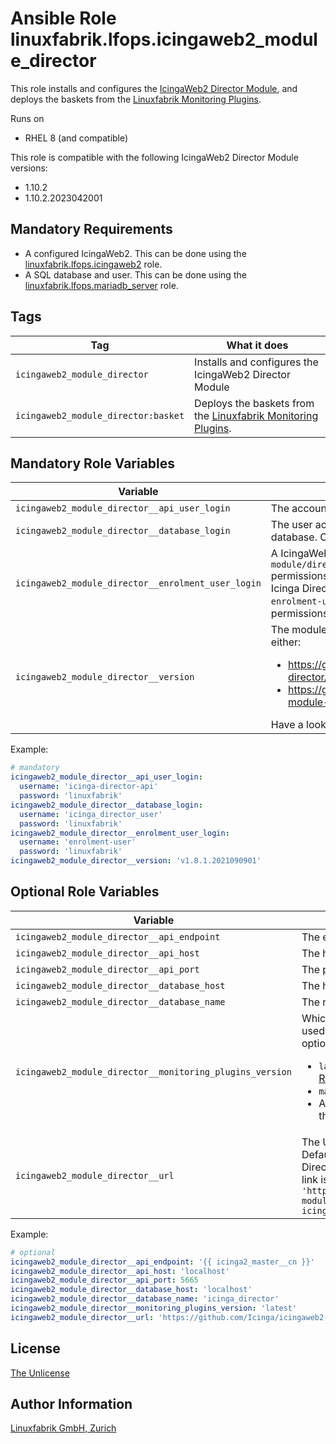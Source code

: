 # Ansible Role linuxfabrik.lfops.icingaweb2_module_director

This role installs and configures the [IcingaWeb2 Director Module](https://icinga.com/docs/icinga-director/latest/doc/01-Introduction/), and deploys the baskets from the [Linuxfabrik Monitoring Plugins](https://github.com/Linuxfabrik/monitoring-plugins).

Runs on

* RHEL 8 (and compatible)

This role is compatible with the following IcingaWeb2 Director Module versions:

* 1.10.2
* 1.10.2.2023042001


## Mandatory Requirements

* A configured IcingaWeb2. This can be done using the [linuxfabrik.lfops.icingaweb2](https://github.com/linuxfabrik/lfops/tree/main/roles/icingaweb2) role.
* A SQL database and user. This can be done using the [linuxfabrik.lfops.mariadb_server](https://github.com/linuxfabrik/lfops/tree/main/roles/mariadb_server) role.


## Tags

| Tag                                 | What it does                                                                                                      |
| ---                                 | ------------                                                                                                      |
| `icingaweb2_module_director`        | Installs and configures the IcingaWeb2 Director Module                                                            |
| `icingaweb2_module_director:basket` | Deploys the baskets from the [Linuxfabrik Monitoring Plugins](https://github.com/Linuxfabrik/monitoring-plugins). |


## Mandatory Role Variables

| Variable | Description |
| -------- | ----------- |
| `icingaweb2_module_director__api_user_login` | The account for accessing the Icinga2 API. |
| `icingaweb2_module_director__database_login` | The user account for accessing the Director SQL database. Currently, only MySQL is supported. |
| `icingaweb2_module_director__enrolment_user_login` | A IcingaWeb2 account with the `module/director,director/api,director/hosts` permissions, allowing it to enrol new hosts in the Icinga Director. Note that the username has to be `enrolment-user` for the account to have the correct permissions. |
| `icingaweb2_module_director__version` | The module version to install. Possible options from either:<ul><li>https://github.com/Icinga/icingaweb2-module-director/releases</li><li>https://git.linuxfabrik.ch/linuxfabrik/icingaweb2-module-director/-/releases</li></ul>Have a look at `icingaweb2_module_director__url`. |

Example:
```yaml
# mandatory
icingaweb2_module_director__api_user_login:
  username: 'icinga-director-api'
  password: 'linuxfabrik'
icingaweb2_module_director__database_login:
  username: 'icinga_director_user'
  password: 'linuxfabrik'
icingaweb2_module_director__enrolment_user_login:
  username: 'enrolment-user'
  password: 'linuxfabrik'
icingaweb2_module_director__version: 'v1.8.1.2021090901'
```


## Optional Role Variables

| Variable | Description | Default Value |
| -------- | ----------- | ------------- |
| `icingaweb2_module_director__api_endpoint` | The endpoint name for accessing the Icinga2 API. | `'{{ icinga2_master__cn }}'` |
| `icingaweb2_module_director__api_host` | The host for accessing the Icinga2 API. | `'localhost'` |
| `icingaweb2_module_director__api_port` | The port for accessing the Icinga2 API. | `5665` |
| `icingaweb2_module_director__database_host` | The host of the SQL database server. | `'localhost'` |
| `icingaweb2_module_director__database_name` | The name of the Director SQL database. | `'icinga_director'` |
| `icingaweb2_module_director__monitoring_plugins_version` | Which version of the monitoring plugins should be used for generating the Director baskets? Possible options:<ul><li>`latest`: The **latest stable** release. See the [Releases](https://github.com/Linuxfabrik/monitoring-plugins/releases).</li><li>`main`: The development version. Use with care.</li><li>A specific release, for example `2022030201`. See the [Releases](https://github.com/Linuxfabrik/monitoring-plugins/releases).</li></ul> | `'{{ lfops__monitoring_plugins_version \| default("latest") }}'` |
| `icingaweb2_module_director__url` | The URL from where to download the Director. Defaults to the Linuxfabrik Fork of the Icinga Director. If using the official Icinga Director, the link is `'https://codeload.github.com/Icinga/icingaweb2-module-director/tar.gz/refs/tags/{{ icingaweb2_module_director__version }}'` | `https://github.com/Linuxfabrik/icingaweb2-module-director/archive/{{ icingaweb2_module_director__version }}.tar.gz` |

Example:
```yaml
# optional
icingaweb2_module_director__api_endpoint: '{{ icinga2_master__cn }}'
icingaweb2_module_director__api_host: 'localhost'
icingaweb2_module_director__api_port: 5665
icingaweb2_module_director__database_host: 'localhost'
icingaweb2_module_director__database_name: 'icinga_director'
icingaweb2_module_director__monitoring_plugins_version: 'latest'
icingaweb2_module_director__url: 'https://github.com/Icinga/icingaweb2-module-director/archive/{{ icingaweb2_module_director__version }}.tar.gz'
```


## License

[The Unlicense](https://unlicense.org/)


## Author Information

[Linuxfabrik GmbH, Zurich](https://www.linuxfabrik.ch)
